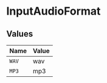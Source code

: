 # InputAudioFormat


## Values

| Name  | Value |
| ----- | ----- |
| `WAV` | wav   |
| `MP3` | mp3   |
